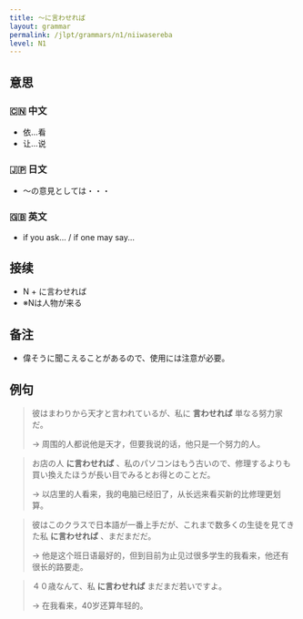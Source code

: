 ```yaml
---
title: 〜に言わせれば
layout: grammar
permalink: /jlpt/grammars/n1/niiwasereba
level: N1
---
```


## 意思

### 🇨🇳 中文

- 依…看
- 让…说

### 🇯🇵 日文

- 〜の意見としては・・・

### 🇬🇧 英文

- if you ask... / if one may say...

## 接续

- N + に言わせれば
- ※Nは人物が来る

## 备注

- 偉そうに聞こえることがあるので、使用には注意が必要。

## 例句

> 彼はまわりから天才と言われているが、私に **言わせれば** 単なる努力家だ。
>
> → 周围的人都说他是天才，但要我说的话，他只是一个努力的人。

> お店の人 **に言わせれば** 、私のパソコンはもう古いので、修理するよりも買い換えたほうが長い目でみるとお得とのことだ。
>
> → 以店里的人看来，我的电脑已经旧了，从长远来看买新的比修理更划算。

> 彼はこのクラスで日本語が一番上手だが、これまで数多くの生徒を見てきた私 **に言わせれば** 、まだまだだ。
>
> → 他是这个班日语最好的，但到目前为止见过很多学生的我看来，他还有很长的路要走。

> ４０歳なんて、私 **に言わせれば** まだまだ若いですよ。
>
> → 在我看来，40岁还算年轻的。

